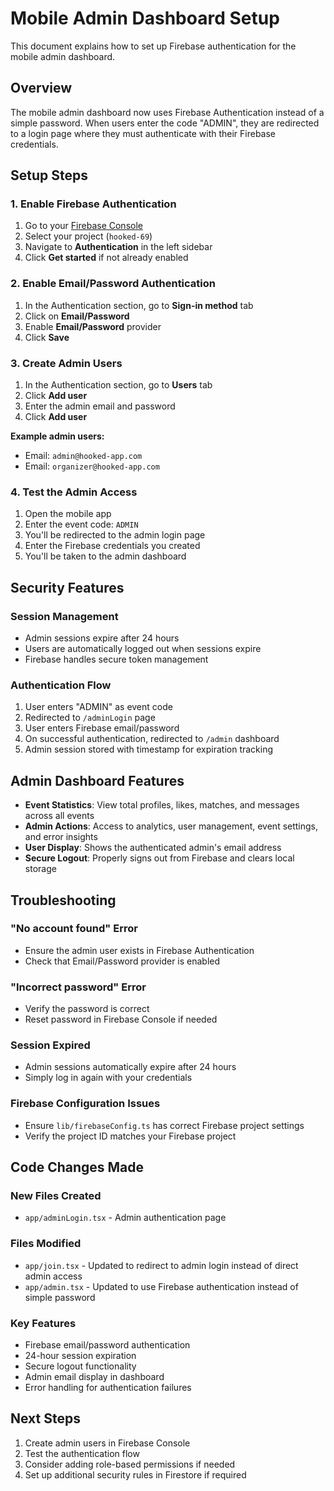 # Mobile Admin Dashboard Setup

This document explains how to set up Firebase authentication for the mobile admin dashboard.

## Overview

The mobile admin dashboard now uses Firebase Authentication instead of a simple password. When users enter the code "ADMIN", they are redirected to a login page where they must authenticate with their Firebase credentials.

## Setup Steps

### 1. Enable Firebase Authentication

1. Go to your [Firebase Console](https://console.firebase.google.com)
2. Select your project (`hooked-69`)
3. Navigate to **Authentication** in the left sidebar
4. Click **Get started** if not already enabled

### 2. Enable Email/Password Authentication

1. In the Authentication section, go to **Sign-in method** tab
2. Click on **Email/Password**
3. Enable **Email/Password** provider
4. Click **Save**

### 3. Create Admin Users

1. In the Authentication section, go to **Users** tab
2. Click **Add user**
3. Enter the admin email and password
4. Click **Add user**

**Example admin users:**
- Email: `admin@hooked-app.com`
- Email: `organizer@hooked-app.com`

### 4. Test the Admin Access

1. Open the mobile app
2. Enter the event code: `ADMIN`
3. You'll be redirected to the admin login page
4. Enter the Firebase credentials you created
5. You'll be taken to the admin dashboard

## Security Features

### Session Management
- Admin sessions expire after 24 hours
- Users are automatically logged out when sessions expire
- Firebase handles secure token management

### Authentication Flow
1. User enters "ADMIN" as event code
2. Redirected to `/adminLogin` page
3. User enters Firebase email/password
4. On successful authentication, redirected to `/admin` dashboard
5. Admin session stored with timestamp for expiration tracking

## Admin Dashboard Features

- **Event Statistics**: View total profiles, likes, matches, and messages across all events
- **Admin Actions**: Access to analytics, user management, event settings, and error insights
- **User Display**: Shows the authenticated admin's email address
- **Secure Logout**: Properly signs out from Firebase and clears local storage

## Troubleshooting

### "No account found" Error
- Ensure the admin user exists in Firebase Authentication
- Check that Email/Password provider is enabled

### "Incorrect password" Error
- Verify the password is correct
- Reset password in Firebase Console if needed

### Session Expired
- Admin sessions automatically expire after 24 hours
- Simply log in again with your credentials

### Firebase Configuration Issues
- Ensure `lib/firebaseConfig.ts` has correct Firebase project settings
- Verify the project ID matches your Firebase project

## Code Changes Made

### New Files Created
- `app/adminLogin.tsx` - Admin authentication page

### Files Modified
- `app/join.tsx` - Updated to redirect to admin login instead of direct admin access
- `app/admin.tsx` - Updated to use Firebase authentication instead of simple password

### Key Features
- Firebase email/password authentication
- 24-hour session expiration
- Secure logout functionality
- Admin email display in dashboard
- Error handling for authentication failures

## Next Steps

1. Create admin users in Firebase Console
2. Test the authentication flow
3. Consider adding role-based permissions if needed
4. Set up additional security rules in Firestore if required 